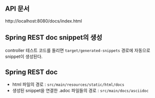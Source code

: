 ## API 문서
http://localhost:8080/docs/index.html

## Spring REST doc snippet의 생성
controller 테스트 코드를 돌리면 `target/generated-snippets` 경로에 자동으로 snippet이 생성된다. 

## Spring REST doc 
- html 파일의 경로 : `src/main/resources/static/html/docs`
- 생성된 snippet을 연결한 .adoc 파일들의 경로 : `src/main/docs/asciidoc`     


